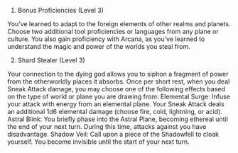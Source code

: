 1. Bonus Proficiencies (Level 3)

You’ve learned to adapt to the foreign elements of other realms and planets. Choose two additional tool proficiencies or languages from any plane or culture. You also gain proficiency with Arcana, as you’ve learned to understand the magic and power of the worlds you steal from.

2. Shard Stealer (Level 3)

Your connection to the dying god allows you to siphon a fragment of power from the otherworldly places it absorbs. Once per short rest, when you deal Sneak Attack damage, you may choose one of the following effects based on the type of world or plane you are drawing from: Elemental Surge: Infuse your attack with energy from an elemental plane. Your Sneak Attack deals an additional 1d6 elemental damage (choose fire, cold, lightning, or acid). Astral Blink: You briefly phase into the Astral Plane, becoming ethereal until the end of your next turn. During this time, attacks against you have disadvantage. Shadow Veil: Call upon a piece of the Shadowfell to cloak yourself. You become invisible until the start of your next turn.